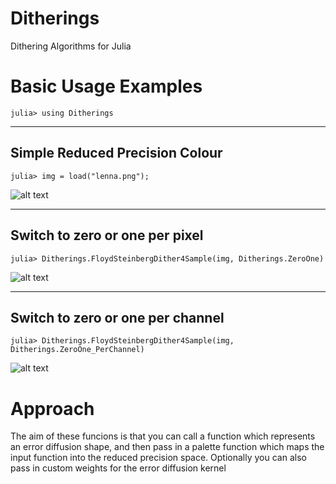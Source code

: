 # Ditherings
Dithering Algorithms for Julia

# Basic Usage Examples
`julia> using Ditherings`

---
## Simple Reduced Precision Colour
`julia> img = load("lenna.png");`

![alt text](https://github.com/NTimmons/Ditherings/blob/master/docs/Lenna.png?raw=true)

---
## Switch to zero or one per pixel
`julia> Ditherings.FloydSteinbergDither4Sample(img, Ditherings.ZeroOne)`

![alt text](https://github.com/NTimmons/Ditherings/blob/master/docs/FS12_01.png?raw=true)

---
## Switch to zero or one per channel
`julia> Ditherings.FloydSteinbergDither4Sample(img, Ditherings.ZeroOne_PerChannel)`

![alt text](https://github.com/NTimmons/Ditherings/blob/master/docs/FS12_01PerChannel.png?raw=true)

# Approach

The aim of these funcions is that you can call a function which represents an error diffusion shape, and then pass in a palette function which maps the input function into the reduced precision space. Optionally you can also pass in custom weights for the error diffusion kernel
